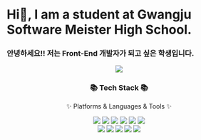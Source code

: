 # Hi👋, I am a student at Gwangju Software Meister High School.
<h3>안녕하세요!! 저는 Front-End 개발자가 되고 싶은 학생입니다.</h3>

<div align=center>
	<img src="https://capsule-render.vercel.app/api?type=waving&color=auto&height=200&section=header&text=Taerang%20Github!&fontSize=90" />	
</div>
<div align=center>
	<h3>📚 Tech Stack 📚</h3>
	<p>✨ Platforms & Languages & Tools ✨</p>
</div>

<div align=center>  
  <img src="https://img.shields.io/badge/C-A8B9CC?style=flat&logo=C&logoColor=white"/>
  <img src="https://img.shields.io/badge/HTML5-E34F26?style=flat&logo=HTML5&logoColor=white"/>
  <img src="https://img.shields.io/badge/CSS3-1572B6?style=flat&logo=CSS3&logoColor=white"/>
  <img src="https://img.shields.io/badge/JavaScript-F7DF1E?style=flat&logo=JavaScript&logoColor=white"/>
  <img src="https://img.shields.io/badge/React-61DAFB?style=flat&logo=React&logoColor=white"/>
  <img src="https://img.shields.io/badge/TypeScript-3178C6?style=flat&logo=TypeScript&logoColor=white"/>
	<br/>
  <img src="https://img.shields.io/badge/NextJs-000000?style=flat&logo=nextdotjs&logoColor=white"/>
  <img src="https://img.shields.io/badge/Storybook-FF4785?style=flat&logo=storybook&logoColor=white"/>
  <img src="https://img.shields.io/badge/Tistory-000000?style=flat&logo=tistory&logoColor=white"/>
  <img src="https://img.shields.io/badge/StyleCompoent-DB7093?style=flat&logo=styledcomponents&logoColor=white"/>
  <img src="https://img.shields.io/badge/Prettier-F7B93E?style=flat&logo=prettier&logoColor=white"/>
  
</div>



